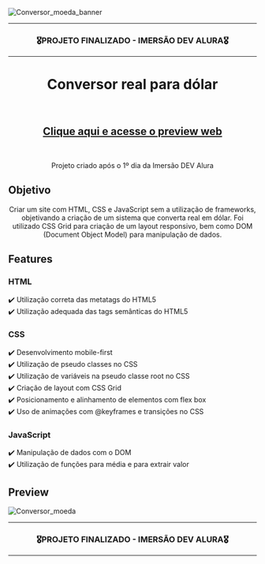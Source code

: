 ![Conversor_moeda_banner](https://user-images.githubusercontent.com/68918326/157361600-063cfb5b-ffb5-4084-984f-586fabac9fde.PNG)

<hr>
<h3 align="center">🎖️PROJETO FINALIZADO - IMERSÃO DEV ALURA🎖️</h3>
<hr>

<h1 align="center">Conversor real para dólar</h1>
<br>
<h2 align="center"><a href="https://romulo-sobrinho.github.io/Conversor-moeda/" target="__blank">Clique aqui e acesse o preview web</a></h2>
<br>

<p align="center">Projeto criado após o 1º dia da Imersão DEV Alura</p>


## Objetivo
<p align="center">
  Criar um site com HTML, CSS e JavaScript sem a utilização de frameworks, objetivando a criação de um sistema que converta real em dólar. Foi utilizado CSS Grid para criação de um layout responsivo, bem como DOM (Document Object Model) para manipulação de dados.
</p>


## Features

  ### HTML
  ✔️ Utilização correta das metatags do HTML5<br>
  ✔️ Utilização adequada das tags semânticas do HTML5 <br>
  
  ### CSS
  ✔️ Desenvolvimento mobile-first <br>
  ✔️ Utilização de pseudo classes no CSS <br>
  ✔️ Utilização de variáveis na pseudo classe root no CSS <br>
  ✔️ Criação de layout com CSS Grid <br>
  ✔️ Posicionamento e alinhamento de elementos com flex box <br>
  ✔️ Uso de animações com @keyframes e transições no CSS <br>
  
  ### JavaScript
  ✔️ Manipulação de dados com o DOM <br>
  ✔️ Utilização de funções para média e para extrair valor
  
  
## Preview

![Conversor_moeda](https://user-images.githubusercontent.com/68918326/157361660-bc4b6584-5756-4df7-b213-5875dfb22d68.gif)


<hr>
<h3 align="center">🎖️PROJETO FINALIZADO - IMERSÃO DEV ALURA🎖️</h3>
<hr>
